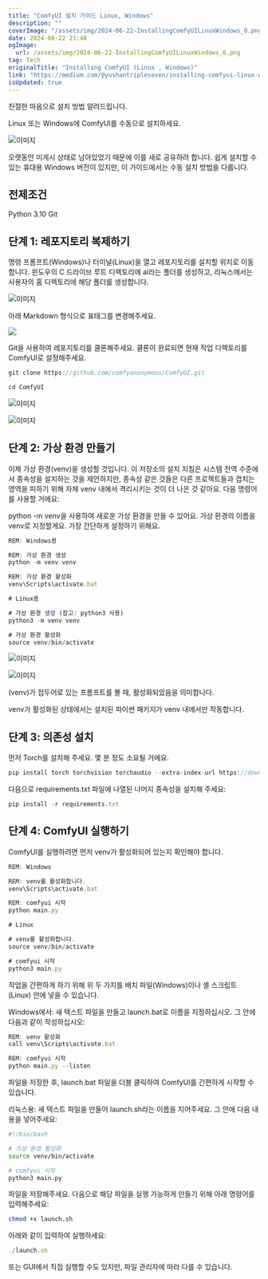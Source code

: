 ```yaml
---
title: "ComfyUI 설치 가이드 Linux, Windows"
description: ""
coverImage: "/assets/img/2024-06-22-InstallingComfyUILinuxWindows_0.png"
date: 2024-06-22 21:48
ogImage:
  url: /assets/img/2024-06-22-InstallingComfyUILinuxWindows_0.png
tag: Tech
originalTitle: "Installing ComfyUI (Linux , Windows)"
link: "https://medium.com/@yushantripleseven/installing-comfyui-linux-windows-b59a57af61b6"
isUpdated: true
---
```


친절한 마음으로 설치 방법 알려드립니다.

Linux 또는 Windows에 ComfyUI를 수동으로 설치하세요.

![이미지](/assets/img/2024-06-22-InstallingComfyUILinuxWindows_0.png)

오랫동안 미게시 상태로 남아있었기 때문에 이를 새로 공유하려 합니다. 쉽게 설치할 수 있는 휴대용 Windows 버전이 있지만, 이 가이드에서는 수동 설치 방법을 다룹니다.

## 전제조건

<!-- cozy-coder - 수평 -->

<ins class="adsbygoogle"
     style="display:block"
     data-ad-client="ca-pub-4877378276818686"
     data-ad-slot="1107185301"
     data-ad-format="auto"
     data-full-width-responsive="true"></ins>

<script>
     (adsbygoogle = window.adsbygoogle || []).push({});
</script>

Python 3.10
Git

## 단계 1: 레포지토리 복제하기

명령 프롬프트(Windows)나 터미널(Linux)을 열고 레포지토리를 설치할 위치로 이동합니다. 윈도우의 C 드라이브 루트 디렉토리에 ai라는 폴더를 생성하고, 리눅스에서는 사용자의 홈 디렉토리에 해당 폴더를 생성합니다.

![이미지](/assets/img/2024-06-22-InstallingComfyUILinuxWindows_1.png)

<!-- cozy-coder - 수평 -->

<ins class="adsbygoogle"
     style="display:block"
     data-ad-client="ca-pub-4877378276818686"
     data-ad-slot="1107185301"
     data-ad-format="auto"
     data-full-width-responsive="true"></ins>

<script>
     (adsbygoogle = window.adsbygoogle || []).push({});
</script>

아래 Markdown 형식으로 표태그를 변경해주세요.

<img src="/assets/img/2024-06-22-InstallingComfyUILinuxWindows_2.png" />

Git을 사용하여 레포지토리를 클론해주세요. 클론이 완료되면 현재 작업 디렉토리를 ComfyUI로 설정해주세요.

```js
git clone https://github.com/comfyanonymous/ComfyUI.git
```

```js
cd ComfyUI
```

<!-- cozy-coder - 수평 -->

<ins class="adsbygoogle"
     style="display:block"
     data-ad-client="ca-pub-4877378276818686"
     data-ad-slot="1107185301"
     data-ad-format="auto"
     data-full-width-responsive="true"></ins>

<script>
     (adsbygoogle = window.adsbygoogle || []).push({});
</script>

![이미지](/assets/img/2024-06-22-InstallingComfyUILinuxWindows_3.png)

![이미지](/assets/img/2024-06-22-InstallingComfyUILinuxWindows_4.png)

## 단계 2: 가상 환경 만들기

이제 가상 환경(venv)을 생성할 것입니다. 이 저장소의 설치 지침은 시스템 전역 수준에서 종속성을 설치하는 것을 제안하지만, 종속성 같은 것들은 다른 프로젝트들과 겹치는 영역을 피하기 위해 자체 venv 내에서 격리시키는 것이 더 나은 것 같아요. 다음 명령어를 사용할 거에요:

<!-- cozy-coder - 수평 -->

<ins class="adsbygoogle"
     style="display:block"
     data-ad-client="ca-pub-4877378276818686"
     data-ad-slot="1107185301"
     data-ad-format="auto"
     data-full-width-responsive="true"></ins>

<script>
     (adsbygoogle = window.adsbygoogle || []).push({});
</script>

python -m venv을 사용하여 새로운 가상 환경을 만들 수 있어요. 가상 환경의 이름을 venv로 지정할게요. 가장 간단하게 설정하기 위해요.

```js
REM: Windows용

REM: 가상 환경 생성
python -m venv venv

REM: 가상 환경 활성화
venv\Scripts\activate.bat
```

```js
# Linux용

# 가상 환경 생성 (참고: python3 사용)
python3 -m venv venv

# 가상 환경 활성화
source venv/bin/activate
```

![이미지](/assets/img/2024-06-22-InstallingComfyUILinuxWindows_5.png)

<!-- cozy-coder - 수평 -->

<ins class="adsbygoogle"
     style="display:block"
     data-ad-client="ca-pub-4877378276818686"
     data-ad-slot="1107185301"
     data-ad-format="auto"
     data-full-width-responsive="true"></ins>

<script>
     (adsbygoogle = window.adsbygoogle || []).push({});
</script>

![이미지](/assets/img/2024-06-22-InstallingComfyUILinuxWindows_6.png)

(venv)가 접두어로 있는 프롬프트를 볼 때, 활성화되었음을 의미합니다.

venv가 활성화된 상태에서는 설치된 파이썬 패키지가 venv 내에서만 작동합니다.

## 단계 3: 의존성 설치

<!-- cozy-coder - 수평 -->

<ins class="adsbygoogle"
     style="display:block"
     data-ad-client="ca-pub-4877378276818686"
     data-ad-slot="1107185301"
     data-ad-format="auto"
     data-full-width-responsive="true"></ins>

<script>
     (adsbygoogle = window.adsbygoogle || []).push({});
</script>

먼저 Torch를 설치해 주세요. 몇 분 정도 소요될 거에요.

```js
pip install torch torchvision torchaudio --extra-index-url https://download.pytorch.org/whl/cu121
```

다음으로 requirements.txt 파일에 나열된 나머지 종속성을 설치해 주세요:

```js
pip install -r requirements.txt
```

<!-- cozy-coder - 수평 -->

<ins class="adsbygoogle"
     style="display:block"
     data-ad-client="ca-pub-4877378276818686"
     data-ad-slot="1107185301"
     data-ad-format="auto"
     data-full-width-responsive="true"></ins>

<script>
     (adsbygoogle = window.adsbygoogle || []).push({});
</script>

## 단계 4: ComfyUI 실행하기

ComfyUI를 실행하려면 먼저 venv가 활성화되어 있는지 확인해야 합니다.

```js
REM: Windows

REM: venv를 활성화합니다.
venv\Scripts\activate.bat

REM: comfyui 시작
python main.py
```

```js
# Linux

# venv를 활성화합니다.
source venv/bin/activate

# comfyui 시작
python3 main.py
```

<!-- cozy-coder - 수평 -->

<ins class="adsbygoogle"
     style="display:block"
     data-ad-client="ca-pub-4877378276818686"
     data-ad-slot="1107185301"
     data-ad-format="auto"
     data-full-width-responsive="true"></ins>

<script>
     (adsbygoogle = window.adsbygoogle || []).push({});
</script>

작업을 간편하게 하기 위해 위 두 가지를 배치 파일(Windows)이나 셸 스크립트(Linux) 안에 넣을 수 있습니다.

Windows에서: 새 텍스트 파일을 만들고 launch.bat로 이름을 지정하십시오. 그 안에 다음과 같이 작성하십시오:

```js
REM: venv 활성화
call venv\Scripts\activate.bat

REM: comfyui 시작
python main.py --listen
```

파일을 저장한 후, launch.bat 파일을 더블 클릭하여 ComfyUI를 간편하게 시작할 수 있습니다.

<!-- cozy-coder - 수평 -->

<ins class="adsbygoogle"
     style="display:block"
     data-ad-client="ca-pub-4877378276818686"
     data-ad-slot="1107185301"
     data-ad-format="auto"
     data-full-width-responsive="true"></ins>

<script>
     (adsbygoogle = window.adsbygoogle || []).push({});
</script>

리눅스용: 새 텍스트 파일을 만들어 launch.sh라는 이름을 지어주세요. 그 안에 다음 내용을 넣어주세요:

```bash
#!/bin/bash

# 가상 환경 활성화
source venv/bin/activate

# comfyui 시작
python3 main.py
```

파일을 저장해주세요. 다음으로 해당 파일을 실행 가능하게 만들기 위해 아래 명령어를 입력해주세요:

```bash
chmod +x launch.sh
```

<!-- cozy-coder - 수평 -->

<ins class="adsbygoogle"
     style="display:block"
     data-ad-client="ca-pub-4877378276818686"
     data-ad-slot="1107185301"
     data-ad-format="auto"
     data-full-width-responsive="true"></ins>

<script>
     (adsbygoogle = window.adsbygoogle || []).push({});
</script>

아래와 같이 입력하여 실행하세요:

```js
./launch.sh
```

또는 GUI에서 직접 실행할 수도 있지만, 파일 관리자에 따라 다를 수 있습니다.

